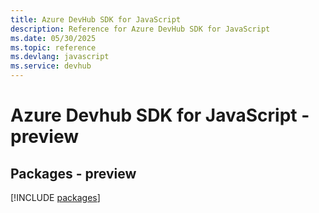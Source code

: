 ```yaml
---
title: Azure DevHub SDK for JavaScript
description: Reference for Azure DevHub SDK for JavaScript
ms.date: 05/30/2025
ms.topic: reference
ms.devlang: javascript
ms.service: devhub
---
```

# Azure Devhub SDK for JavaScript - preview
## Packages - preview
[!INCLUDE [packages](devhub-index.md)]